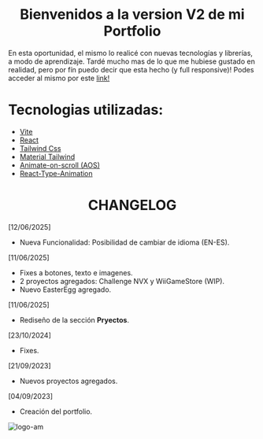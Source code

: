 <h1 align="center"> Bienvenidos a la version V2 de mi Portfolio </h1>

En esta oportunidad, el mismo lo realicé con nuevas tecnologías y librerías, a modo de aprendizaje.
Tardé mucho mas de lo que me hubiese gustado en realidad, pero por fín puedo decir que esta hecho (y full responsive)!
Podes acceder al mismo por este [link!](https://aguzkind.github.io/)

# Tecnologias utilizadas:
- [Vite](https://vitejs.dev/)
- [React](https://react.dev/)
- [Tailwind Css](https://tailwindcss.com/)
- [Material Tailwind](https://www.material-tailwind.com/)
- [Animate-on-scroll (AOS)](https://michalsnik.github.io/aos/)
- [React-Type-Animation](https://www.npmjs.com/package/react-type-animation)


<h1 align="center"> CHANGELOG </h1>

[12/06/2025]
- Nueva Funcionalidad: Posibilidad de cambiar de idioma (EN-ES).

[11/06/2025]
- Fixes a botones, texto e imagenes.
- 2 proyectos agregados: Challenge NVX y WiiGameStore (WIP).
- Nuevo EasterEgg agregado.

[11/06/2025]
- Rediseño de la sección **Pryectos**.

[23/10/2024]
- Fixes.

[21/09/2023]
- Nuevos proyectos agregados.

[04/09/2023]
- Creación del portfolio.


![logo-am](https://github.com/AguzKind/aguzkind.github.io/assets/105683402/f6e227dd-dc65-452c-8cec-936962e43f96)

